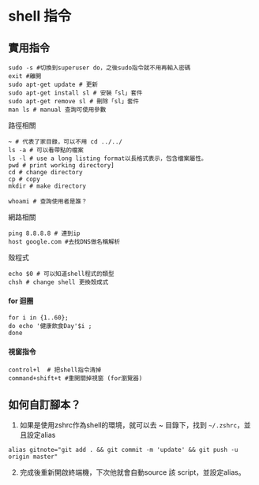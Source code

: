 

# shell 指令

## 實用指令

```shell
sudo -s #切換到superuser do，之後sudo指令就不用再輸入密碼
exit #離開
sudo apt-get update # 更新
sudo apt-get install sl # 安裝「sl」套件
sudo apt-get remove sl # 刪除「sl」套件
man ls # manual 查詢可使用參數
```

路徑相關
```shell
~ # 代表了家目錄，可以不用 cd ../../ 
ls -a # 可以看帶點的檔案
ls -l # use a long listing format以長格式表示，包含檔案屬性。
pwd # print working directory]
cd # change directory 
cp # copy
mkdir # make directory

whoami # 查詢使用者是誰？
```

網路相關
```shell
ping 8.8.8.8 # 連到ip
host google.com #去找DNS做名稱解析
```

殼程式

```shell
echo $0 # 可以知道shell程式的類型
chsh # change shell 更換殼成式
```

#### for 迴圈

```shell
for i in {1..60}; 
do echo '健康飲食Day'$i ;
done
```

#### 視窗指令

```
control+l  # 把shell指令清掉
command+shift+t #重開關掉視窗 (for瀏覽器)
```

## 如何自訂腳本？


1. 如果是使用zshrc作為shell的環境，就可以去 ~ 目錄下，找到 `~/.zshrc`，並且設定alias

```shell
alias gitnote="git add . && git commit -m 'update' && git push -u origin master"
```

2. 完成後重新開啟終端機，下次他就會自動source 該 script，並設定alias。

